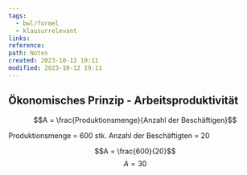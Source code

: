 ```yaml
---
tags:
  - bwl/formel
  - klausurrelevant
links: 
reference: 
path: Notes
created: 2023-10-12 19:11
modified: 2023-10-12 19:11
---
```

## Ökonomisches Prinzip - Arbeitsproduktivität 

$$A = \frac{Produktionsmenge}{Anzahl der Beschäftigen}$$

Produktionsmenge = 600 stk.
Anzahl der Beschäftigten = 20

$$A = \frac{600}{20}$$
$$A = 30$$